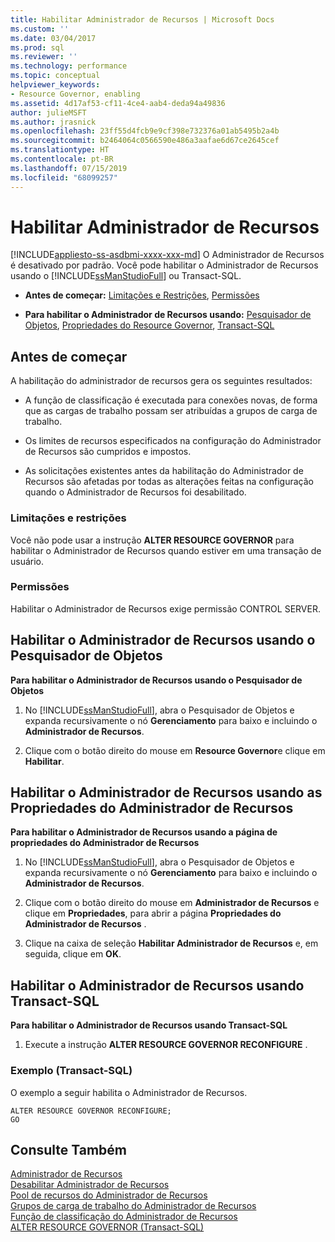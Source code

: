 ```yaml
---
title: Habilitar Administrador de Recursos | Microsoft Docs
ms.custom: ''
ms.date: 03/04/2017
ms.prod: sql
ms.reviewer: ''
ms.technology: performance
ms.topic: conceptual
helpviewer_keywords:
- Resource Governor, enabling
ms.assetid: 4d17af53-cf11-4ce4-aab4-deda94a49836
author: julieMSFT
ms.author: jrasnick
ms.openlocfilehash: 23ff55d4fcb9e9cf398e732376a01ab5495b2a4b
ms.sourcegitcommit: b2464064c0566590e486a3aafae6d67ce2645cef
ms.translationtype: HT
ms.contentlocale: pt-BR
ms.lasthandoff: 07/15/2019
ms.locfileid: "68099257"
---
```

# <a name="enable-resource-governor"></a>Habilitar Administrador de Recursos
[!INCLUDE[appliesto-ss-asdbmi-xxxx-xxx-md](../../includes/appliesto-ss-asdbmi-xxxx-xxx-md.md)]
  O Administrador de Recursos é desativado por padrão. Você pode habilitar o Administrador de Recursos usando o [!INCLUDE[ssManStudioFull](../../includes/ssmanstudiofull-md.md)] ou Transact-SQL.  
  
-   **Antes de começar:**  [Limitações e Restrições](#LimitationsRestrictions), [Permissões](#Permissions)  
  
-   **Para habilitar o Administrador de Recursos usando:**  [Pesquisador de Objetos](#RGOnObjEx), [Propriedades do Resource Governor](#RGOnProp), [Transact-SQL](#RGOnTSQL)  
  
##  <a name="BeforeYouBegin"></a> Antes de começar  
 A habilitação do administrador de recursos gera os seguintes resultados:  
  
-   A função de classificação é executada para conexões novas, de forma que as cargas de trabalho possam ser atribuídas a grupos de carga de trabalho.  
  
-   Os limites de recursos especificados na configuração do Administrador de Recursos são cumpridos e impostos.  
  
-   As solicitações existentes antes da habilitação do Administrador de Recursos são afetadas por todas as alterações feitas na configuração quando o Administrador de Recursos foi desabilitado.  
  
###  <a name="LimitationsRestrictions"></a> Limitações e restrições  
 Você não pode usar a instrução **ALTER RESOURCE GOVERNOR** para habilitar o Administrador de Recursos quando estiver em uma transação de usuário.  
  
###  <a name="Permissions"></a> Permissões  
 Habilitar o Administrador de Recursos exige permissão CONTROL SERVER.  
  
##  <a name="RGOnObjEx"></a> Habilitar o Administrador de Recursos usando o Pesquisador de Objetos  
 **Para habilitar o Administrador de Recursos usando o Pesquisador de Objetos**  
  
1.  No [!INCLUDE[ssManStudioFull](../../includes/ssmanstudiofull-md.md)], abra o Pesquisador de Objetos e expanda recursivamente o nó **Gerenciamento** para baixo e incluindo o **Administrador de Recursos**.  
  
2.  Clique com o botão direito do mouse em **Resource Governor**e clique em **Habilitar**.  
  
##  <a name="RGOnProp"></a> Habilitar o Administrador de Recursos usando as Propriedades do Administrador de Recursos  
 **Para habilitar o Administrador de Recursos usando a página de propriedades do Administrador de Recursos**  
  
1.  No [!INCLUDE[ssManStudioFull](../../includes/ssmanstudiofull-md.md)], abra o Pesquisador de Objetos e expanda recursivamente o nó **Gerenciamento** para baixo e incluindo o **Administrador de Recursos**.  
  
2.  Clique com o botão direito do mouse em **Administrador de Recursos** e clique em **Propriedades**, para abrir a página **Propriedades do Administrador de Recursos** .  
  
3.  Clique na caixa de seleção **Habilitar Administrador de Recursos** e, em seguida, clique em **OK**.  
  
##  <a name="RGOnTSQL"></a> Habilitar o Administrador de Recursos usando Transact-SQL  
 **Para habilitar o Administrador de Recursos usando Transact-SQL**  
  
1.  Execute a instrução **ALTER RESOURCE GOVERNOR RECONFIGURE** .  
  
### <a name="example-transact-sql"></a>Exemplo (Transact-SQL)  
 O exemplo a seguir habilita o Administrador de Recursos.  
  
```  
ALTER RESOURCE GOVERNOR RECONFIGURE;  
GO  
```  
  
## <a name="see-also"></a>Consulte Também  
 [Administrador de Recursos](../../relational-databases/resource-governor/resource-governor.md)   
 [Desabilitar Administrador de Recursos](../../relational-databases/resource-governor/disable-resource-governor.md)   
 [Pool de recursos do Administrador de Recursos](../../relational-databases/resource-governor/resource-governor-resource-pool.md)   
 [Grupos de carga de trabalho do Administrador de Recursos](../../relational-databases/resource-governor/resource-governor-workload-group.md)   
 [Função de classificação do Administrador de Recursos](../../relational-databases/resource-governor/resource-governor-classifier-function.md)   
 [ALTER RESOURCE GOVERNOR &#40;Transact-SQL&#41;](../../t-sql/statements/alter-resource-governor-transact-sql.md)  
  
  
